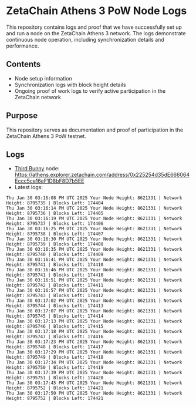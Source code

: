 # ZetaChain Athens 3 PoW Node Logs
This repository contains logs and proof that we have successfully set up and run a node on the ZetaChain Athens 3 network. The logs demonstrate continuous node operation, including synchronization details and performance.

## Contents
- Node setup information
- Synchronization logs with block height details
- Ongoing proof of work logs to verify active participation in the ZetaChain network

## Purpose
This repository serves as documentation and proof of participation in the ZetaChain Athens 3 PoW testnet.

## Logs

- [Third Bunny](https://thirdbunny.xyz/) node: https://athens.explorer.zetachain.com/address/0x225254d35dE666064Eccc5ce16eF1D8bF8D7b5EE
- Latest logs:
```
Thu Jan 30 03:16:08 PM UTC 2025 Your Node Height: 8621331 | Network Height: 8795735 | Blocks Left: 174404
Thu Jan 30 03:16:14 PM UTC 2025 Your Node Height: 8621331 | Network Height: 8795736 | Blocks Left: 174405
Thu Jan 30 03:16:19 PM UTC 2025 Your Node Height: 8621331 | Network Height: 8795737 | Blocks Left: 174406
Thu Jan 30 03:16:25 PM UTC 2025 Your Node Height: 8621331 | Network Height: 8795738 | Blocks Left: 174407
Thu Jan 30 03:16:30 PM UTC 2025 Your Node Height: 8621331 | Network Height: 8795739 | Blocks Left: 174408
Thu Jan 30 03:16:35 PM UTC 2025 Your Node Height: 8621331 | Network Height: 8795740 | Blocks Left: 174409
Thu Jan 30 03:16:41 PM UTC 2025 Your Node Height: 8621331 | Network Height: 8795741 | Blocks Left: 174410
Thu Jan 30 03:16:46 PM UTC 2025 Your Node Height: 8621331 | Network Height: 8795741 | Blocks Left: 174410
Thu Jan 30 03:16:51 PM UTC 2025 Your Node Height: 8621331 | Network Height: 8795742 | Blocks Left: 174411
Thu Jan 30 03:16:57 PM UTC 2025 Your Node Height: 8621331 | Network Height: 8795743 | Blocks Left: 174412
Thu Jan 30 03:17:02 PM UTC 2025 Your Node Height: 8621331 | Network Height: 8795744 | Blocks Left: 174413
Thu Jan 30 03:17:07 PM UTC 2025 Your Node Height: 8621331 | Network Height: 8795745 | Blocks Left: 174414
Thu Jan 30 03:17:13 PM UTC 2025 Your Node Height: 8621331 | Network Height: 8795746 | Blocks Left: 174415
Thu Jan 30 03:17:18 PM UTC 2025 Your Node Height: 8621331 | Network Height: 8795747 | Blocks Left: 174416
Thu Jan 30 03:17:23 PM UTC 2025 Your Node Height: 8621331 | Network Height: 8795748 | Blocks Left: 174417
Thu Jan 30 03:17:29 PM UTC 2025 Your Node Height: 8621331 | Network Height: 8795749 | Blocks Left: 174418
Thu Jan 30 03:17:34 PM UTC 2025 Your Node Height: 8621331 | Network Height: 8795750 | Blocks Left: 174419
Thu Jan 30 03:17:39 PM UTC 2025 Your Node Height: 8621331 | Network Height: 8795751 | Blocks Left: 174420
Thu Jan 30 03:17:45 PM UTC 2025 Your Node Height: 8621331 | Network Height: 8795752 | Blocks Left: 174421
Thu Jan 30 03:17:50 PM UTC 2025 Your Node Height: 8621331 | Network Height: 8795752 | Blocks Left: 174421
```
